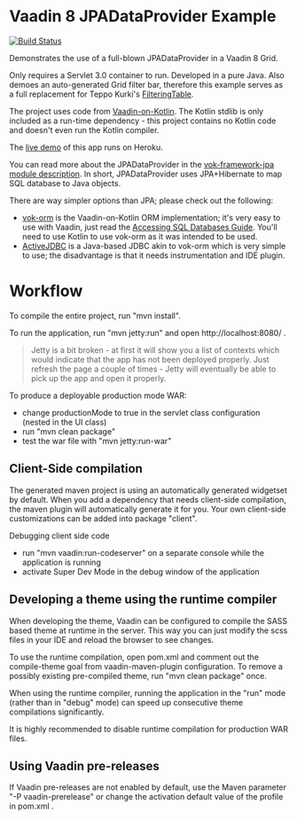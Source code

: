 Vaadin 8 JPADataProvider Example
================================

[![Build Status](https://travis-ci.org/mvysny/vaadin8-jpadataprovider-example.svg?branch=master)](https://travis-ci.org/mvysny/vaadin8-jpadataprovider-example)

Demonstrates the use of a full-blown JPADataProvider in a Vaadin 8 Grid.

Only requires a Servlet 3.0 container to run. Developed in a pure Java. Also demoes an auto-generated
Grid filter bar, therefore this example serves as a full replacement for Teppo Kurki's
[FilteringTable](https://vaadin.com/directory/component/filteringtable).

The project uses code from [Vaadin-on-Kotlin](http://vaadinonkotlin.eu). The Kotlin stdlib is
only included as a run-time dependency - this project contains no Kotlin code and doesn't even
run the Kotlin compiler.

The [live demo](https://vaadin8-jpadataprovider-exampl.herokuapp.com/) of this app runs on Heroku.

You can read more about the JPADataProvider in the [vok-framework-jpa module description](https://github.com/mvysny/vaadin-on-kotlin/tree/master/vok-framework-jpa).
In short, JPADataProvider uses JPA+Hibernate to map SQL database to Java objects.

There are way simpler options than JPA; please check out the following:

* [vok-orm](https://github.com/mvysny/vok-orm) is the Vaadin-on-Kotlin ORM implementation; it's very easy to use with Vaadin, just read the
[Accessing SQL Databases Guide](http://www.vaadinonkotlin.eu/databases.html). You'll need to use Kotlin to use vok-orm as it was intended to be used.
* [ActiveJDBC](http://javalite.io/activejdbc) is a Java-based JDBC akin to vok-orm which is very simple to use; the disadvantage is that it needs instrumentation
  and IDE plugin.

Workflow
========

To compile the entire project, run "mvn install".

To run the application, run "mvn jetty:run" and open http://localhost:8080/ .

> Jetty is a bit broken - at first it will show you a list of contexts which would indicate that the
  app has not been deployed properly. Just refresh the page a couple of times - Jetty will eventually
  be able to pick up the app and open it properly.

To produce a deployable production mode WAR:
- change productionMode to true in the servlet class configuration (nested in the UI class)
- run "mvn clean package"
- test the war file with "mvn jetty:run-war"

Client-Side compilation
-------------------------

The generated maven project is using an automatically generated widgetset by default. 
When you add a dependency that needs client-side compilation, the maven plugin will 
automatically generate it for you. Your own client-side customizations can be added into
package "client".

Debugging client side code
  - run "mvn vaadin:run-codeserver" on a separate console while the application is running
  - activate Super Dev Mode in the debug window of the application

Developing a theme using the runtime compiler
-------------------------

When developing the theme, Vaadin can be configured to compile the SASS based
theme at runtime in the server. This way you can just modify the scss files in
your IDE and reload the browser to see changes.

To use the runtime compilation, open pom.xml and comment out the compile-theme 
goal from vaadin-maven-plugin configuration. To remove a possibly existing 
pre-compiled theme, run "mvn clean package" once.

When using the runtime compiler, running the application in the "run" mode 
(rather than in "debug" mode) can speed up consecutive theme compilations
significantly.

It is highly recommended to disable runtime compilation for production WAR files.

Using Vaadin pre-releases
-------------------------

If Vaadin pre-releases are not enabled by default, use the Maven parameter
"-P vaadin-prerelease" or change the activation default value of the profile in pom.xml .

